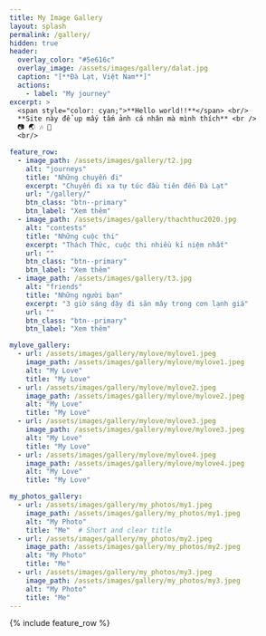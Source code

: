 ```yaml
---
title: My Image Gallery
layout: splash
permalink: /gallery/
hidden: true
header:
  overlay_color: "#5e616c"
  overlay_image: /assets/images/gallery/dalat.jpg
  caption: "[**Đà Lạt, Việt Nam**]"
  actions:
    - label: "My journey"
excerpt: >
  <span style="color: cyan;">**Hello world!!**</span> <br/>
  **Site này để up mấy tấm ảnh cá nhân mà mình thích** <br />
  📷 🌏 🎶 💖 
  <br/>

feature_row:
  - image_path: /assets/images/gallery/t2.jpg
    alt: "journeys"
    title: "Những chuyến đi"
    excerpt: "Chuyến đi xa tự túc đầu tiên đến Đà Lạt"
    url: "/gallery/"
    btn_class: "btn--primary"
    btn_label: "Xem thêm"
  - image_path: /assets/images/gallery/thachthuc2020.jpg
    alt: "contests"
    title: "Những cuộc thi"
    excerpt: "Thách Thức, cuộc thi nhiều kỉ niệm nhất"
    url: ""
    btn_class: "btn--primary"
    btn_label: "Xem thêm"
  - image_path: /assets/images/gallery/t3.jpg
    alt: "friends"
    title: "Những người bạn"
    excerpt: "3 giờ sáng dậy đi săn mây trong cơn lạnh giá"
    url: ""
    btn_class: "btn--primary"
    btn_label: "Xem thêm"  

mylove_gallery:
  - url: /assets/images/gallery/mylove/mylove1.jpeg
    image_path: /assets/images/gallery/mylove/mylove1.jpeg
    alt: "My Love"
    title: "My Love"
  - url: /assets/images/gallery/mylove/mylove2.jpeg
    image_path: /assets/images/gallery/mylove/mylove2.jpeg
    alt: "My Love"
    title: "My Love"
  - url: /assets/images/gallery/mylove/mylove3.jpeg
    image_path: /assets/images/gallery/mylove/mylove3.jpeg
    alt: "My Love"
    title: "My Love"
  - url: /assets/images/gallery/mylove/mylove4.jpeg
    image_path: /assets/images/gallery/mylove/mylove4.jpeg
    alt: "My Love"
    title: "My Love"

my_photos_gallery:
  - url: /assets/images/gallery/my_photos/my1.jpeg
    image_path: /assets/images/gallery/my_photos/my1.jpeg
    alt: "My Photo"
    title: "Me"  # Short and clear title
  - url: /assets/images/gallery/my_photos/my2.jpeg
    image_path: /assets/images/gallery/my_photos/my2.jpeg
    alt: "My Photo"
    title: "Me"
  - url: /assets/images/gallery/my_photos/my3.jpeg
    image_path: /assets/images/gallery/my_photos/my3.jpeg
    alt: "My Photo"
    title: "Me"
---
```

{% include feature_row %}
